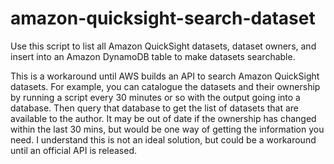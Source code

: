 # amazon-quicksight-search-dataset
Use this script to list all Amazon QuickSight datasets, dataset owners, and insert into an Amazon DynamoDB table to make datasets searchable.

This is a workaround until AWS builds an API to search Amazon QuickSight datasets. For example, you can catalogue the datasets and their ownership by running a script every 30 minutes or so with the output going into a database. Then query that database to get the list of datasets that are available to the author. It may be out of date if the ownership has changed within the last 30 mins, but would be one way of getting the information you need. I understand this is not an ideal solution, but could be a workaround until an official API is released.
